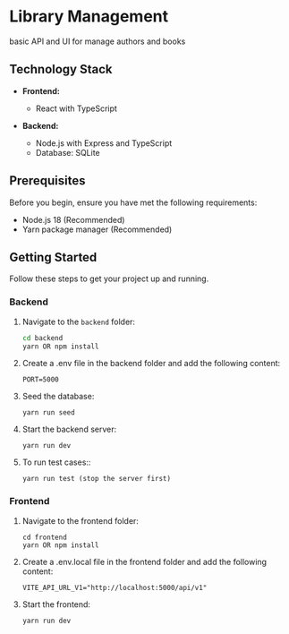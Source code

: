 # Library Management

basic API and UI for manage authors and books

## Technology Stack

- **Frontend:**

  - React with TypeScript

- **Backend:**
  - Node.js with Express and TypeScript
  - Database: SQLite

## Prerequisites

Before you begin, ensure you have met the following requirements:

- Node.js 18 (Recommended)
- Yarn package manager (Recommended)

## Getting Started

Follow these steps to get your project up and running.

### Backend

1. Navigate to the `backend` folder:

   ```bash
   cd backend
   yarn OR npm install
   ```

2. Create a .env file in the backend folder and add the following content:

   ```
   PORT=5000
   ```

3. Seed the database:

   ```
   yarn run seed
   ```

4. Start the backend server:

   ```
   yarn run dev
   ```

5. To run test cases::

   ```
   yarn run test (stop the server first)
   ```

### Frontend

1. Navigate to the frontend folder:

   ```
   cd frontend
   yarn OR npm install
   ```

2. Create a .env.local file in the frontend folder and add the following
   content:

   ```
   VITE_API_URL_V1="http://localhost:5000/api/v1"
   ```

3. Start the frontend:

   ```
   yarn run dev
   ```
